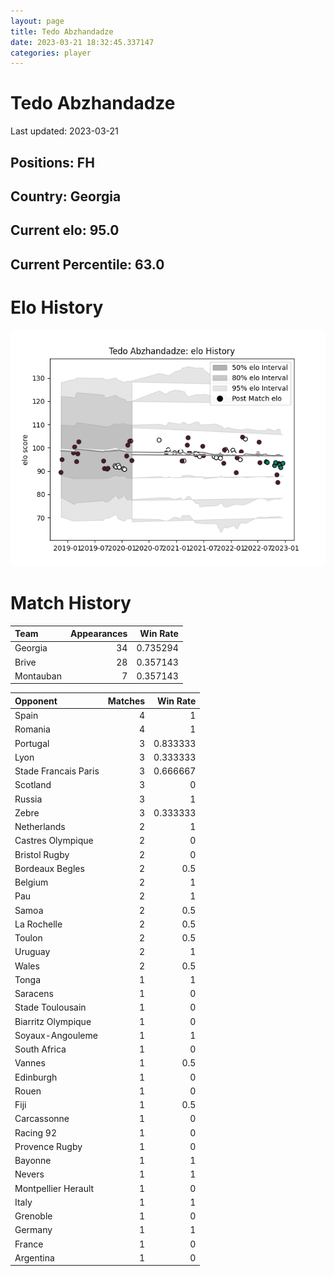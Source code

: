 ```yaml
---  
layout: page  
title: Tedo Abzhandadze  
date: 2023-03-21 18:32:45.337147  
categories: player  
---
```

# Tedo Abzhandadze


Last updated: 2023-03-21
## Positions: FH

## Country: Georgia

## Current elo: 95.0

## Current Percentile: 63.0

# Elo History


![elo history](history_TedoAbzhandadze.png)
# Match History


| Team      |   Appearances |   Win Rate |
|:----------|--------------:|-----------:|
| Georgia   |            34 |   0.735294 |
| Brive     |            28 |   0.357143 |
| Montauban |             7 |   0.357143 |

| Opponent             |   Matches |   Win Rate |
|:---------------------|----------:|-----------:|
| Spain                |         4 |   1        |
| Romania              |         4 |   1        |
| Portugal             |         3 |   0.833333 |
| Lyon                 |         3 |   0.333333 |
| Stade Francais Paris |         3 |   0.666667 |
| Scotland             |         3 |   0        |
| Russia               |         3 |   1        |
| Zebre                |         3 |   0.333333 |
| Netherlands          |         2 |   1        |
| Castres Olympique    |         2 |   0        |
| Bristol Rugby        |         2 |   0        |
| Bordeaux Begles      |         2 |   0.5      |
| Belgium              |         2 |   1        |
| Pau                  |         2 |   1        |
| Samoa                |         2 |   0.5      |
| La Rochelle          |         2 |   0.5      |
| Toulon               |         2 |   0.5      |
| Uruguay              |         2 |   1        |
| Wales                |         2 |   0.5      |
| Tonga                |         1 |   1        |
| Saracens             |         1 |   0        |
| Stade Toulousain     |         1 |   0        |
| Biarritz Olympique   |         1 |   0        |
| Soyaux-Angouleme     |         1 |   1        |
| South Africa         |         1 |   0        |
| Vannes               |         1 |   0.5      |
| Edinburgh            |         1 |   0        |
| Rouen                |         1 |   0        |
| Fiji                 |         1 |   0.5      |
| Carcassonne          |         1 |   0        |
| Racing 92            |         1 |   0        |
| Provence Rugby       |         1 |   0        |
| Bayonne              |         1 |   1        |
| Nevers               |         1 |   1        |
| Montpellier Herault  |         1 |   0        |
| Italy                |         1 |   1        |
| Grenoble             |         1 |   0        |
| Germany              |         1 |   1        |
| France               |         1 |   0        |
| Argentina            |         1 |   0        |
